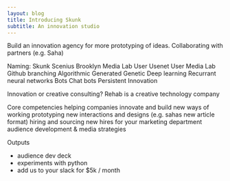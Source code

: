 ```yaml
---
layout: blog
title: Introducing Skunk
subtitle: An innovation studio
---
```


Build an innovation agency for more prototyping of ideas. Collaborating with partners (e.g. Saha)

Naming:
    Skunk
    Scenius
    Brooklyn Media Lab
    User
    Usenet
    User Media Lab
    Github branching
    Algorithmic
    Generated
    Genetic
    Deep learning
    Recurrant neural networks
    Bots
    Chat bots
    Persistent Innovation
    
    

Innovation or creative consulting?
Rehab is a creative technology company


Core competencies
 helping companies innovate and build new ways of working
 prototyping new interactions and designs (e.g. sahas new article format)
 hiring and sourcing new hires for your marketing department
 audience development & media strategies
 
Outputs
 - audience dev deck
 - experiments with python
 - add us to your slack for $5k / month
 


 
 